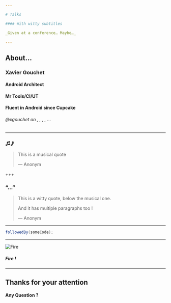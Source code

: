 ```yaml
---

# Talks

#### With witty subtitles

_Given at a conference… Maybe…_ 

---
```


## About… 

### Xavier Gouchet

#### Android Architect <!-- .element: class="fragment" -->
#### Mr Tools/CI/UT <!-- .element: class="fragment" -->
#### Fluent in Android since Cupcake <!-- .element: class="fragment" -->

###### <span class="fragment"><a>@xgouchet</a> on <i class="fa fa-github" aria-hidden="true"></i>, <i class="fa fa-stack-overflow" aria-hidden="true"></i>, <i class="fa fa-linkedin" aria-hidden="true"></i>, <i class="fa fa-twitter" aria-hidden="true"></i>, …</span>

---

### ♫♪
> This is a musical quote
> 
> — Anonym

+++

### “…”
> This is a witty quote, below the musical one.
> 
> And it has multiple paragraphs too ! 
> 
> — Anonym

---

```java
followedBy(someCode);
```

---

![Fire](https://i.makeagif.com/media/9-13-2015/ha2UMs.gif)

##### Fire !

---

## Thanks for your attention

#### Any Question ? 